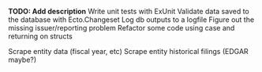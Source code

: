 **TODO: Add description**
Write unit tests with ExUnit
Validate data saved to the database with Ecto.Changeset
Log db outputs to a logfile
Figure out the missing issuer/reporting problem
Refactor some code using case and returning on structs

Scrape entity data (fiscal year, etc)
Scrape entity historical filings (EDGAR maybe?)
